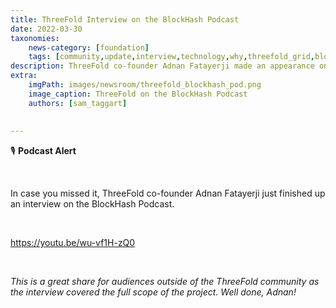```yaml
---
title: ThreeFold Interview on the BlockHash Podcast
date: 2022-03-30
taxonomies:
    news-category: [foundation]
    tags: [community,update,interview,technology,why,threefold_grid,blockchain]
description: ThreeFold co-founder Adnan Fatayerji made an appearance on the BlockHash Podcast!
extra:
    imgPath: images/newsroom/threefold_blockhash_pod.png
    image_caption: ThreeFold on the BlockHash Podcast
    authors: [sam_taggart]
    
    
---
```


🎙 **Podcast Alert**

<br/>

In case you missed it, ThreeFold co-founder Adnan Fatayerji just finished up an interview on the BlockHash Podcast.

<br/>

https://youtu.be/wu-vf1H-zQ0

<br/>

*This is a great share for audiences outside of the ThreeFold community as the interview covered the full scope of the project. Well done, Adnan!*